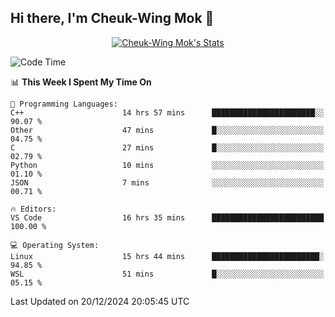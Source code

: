 ## Hi there, I'm Cheuk-Wing Mok 👋

<!--
**mozro0327/mozro0327** is a ✨ _special_ ✨ repository because its `README.md` (this file) appears on your GitHub profile.

Here are some ideas to get you started:

- 🔭 I’m currently working on ...
- 🌱 I’m currently learning ...
- 👯 I’m looking to collaborate on ...
- 🤔 I’m looking for help with ...
- 💬 Ask me about ...
- 📫 How to reach me: ...
- 😄 Pronouns: ...
- ⚡ Fun fact: ...
-->

<p align="center">
  <a href="https://github.com/mozro0327" class="rich-diff-level-one">
    <img src="https://github-readme-stats.vercel.app/api?username=mozro0327&title_color=333&text_color=777" alt="Cheuk-Wing Mok's Stats" >
    <!-- &hide=issues
    <img src="https://github-readme-stats.vercel.app/api?username=mozro0327&hide=issues&title_color=333&text_color=777" alt="Cheuk-Wing Mok's Stats" >
    -->
  </a>
</p>

<!--START_SECTION:waka-->
![Code Time](http://img.shields.io/badge/Code%20Time-3%2C134%20hrs%2050%20mins-blue)

📊 **This Week I Spent My Time On** 

```text
💬 Programming Languages: 
C++                      14 hrs 57 mins      ███████████████████████░░   90.07 % 
Other                    47 mins             █░░░░░░░░░░░░░░░░░░░░░░░░   04.75 % 
C                        27 mins             █░░░░░░░░░░░░░░░░░░░░░░░░   02.79 % 
Python                   10 mins             ░░░░░░░░░░░░░░░░░░░░░░░░░   01.10 % 
JSON                     7 mins              ░░░░░░░░░░░░░░░░░░░░░░░░░   00.71 % 

🔥 Editors: 
VS Code                  16 hrs 35 mins      █████████████████████████   100.00 % 

💻 Operating System: 
Linux                    15 hrs 44 mins      ████████████████████████░   94.85 % 
WSL                      51 mins             █░░░░░░░░░░░░░░░░░░░░░░░░   05.15 % 
```


 Last Updated on 20/12/2024 20:05:45 UTC
<!--END_SECTION:waka-->
